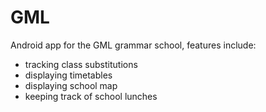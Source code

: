 # GML

Android app for the GML grammar school, features include:

- tracking class substitutions
- displaying timetables
- displaying school map
- keeping track of school lunches
